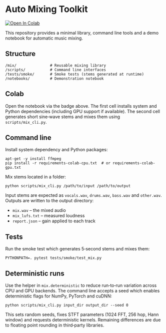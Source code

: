 
# Auto Mixing Toolkit

[![Open In Colab](https://colab.research.google.com/assets/colab-badge.svg)](https://colab.research.google.com/github/FusinKoo/Jules-Test-02/blob/main/notebooks/demo.ipynb)

This repository provides a minimal library, command line tools and a demo notebook for automatic music mixing.

## Structure

```
/mix/               # Reusable mixing library
/scripts/           # Command line interfaces
/tests/smoke/       # Smoke tests (stems generated at runtime)
/notebooks/         # Demonstration notebook
```

## Colab

Open the notebook via the badge above. The first cell installs system and Python dependencies (including GPU support if available). The second cell generates short sine‑wave stems and mixes them using `scripts/mix_cli.py`.

## Command line

Install system dependency and Python packages:

```
apt-get -y install ffmpeg
pip install -r requirements-colab-cpu.txt  # or requirements-colab-gpu.txt
```

Mix stems located in a folder:

```
python scripts/mix_cli.py /path/to/input /path/to/output
```

Input stems are expected as `vocals.wav`, `drums.wav`, `bass.wav` and `other.wav`. Outputs are written to the output directory:
- `mix.wav` – the mixed audio
- `mix_lufs.txt` – measured loudness
- `report.json` – gain applied to each track

## Tests

Run the smoke test which generates 5‑second stems and mixes them:

```
PYTHONPATH=. pytest tests/smoke/test_mix.py
```

## Deterministic runs

Use the helper in `mix.deterministic` to reduce run‑to‑run variation across
CPU and GPU backends. The command line accepts a seed which enables
deterministic flags for NumPy, PyTorch and cuDNN:

```
python scripts/mix_cli.py input_dir output_dir --seed 0
```

This sets random seeds, fixes STFT parameters (1024 FFT, 256 hop, Hann window)
and requests deterministic kernels. Remaining differences are due to floating
point rounding in third‑party libraries.
